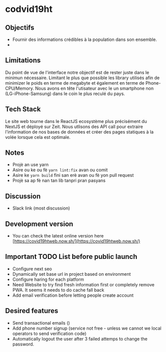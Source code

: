 # codvid19ht

## Objectifs

- Fournir des informations crédibles à la population dans son ensemble.
- 

## Limitations

Du point de vue de l'interface notre objectif est de rester juste dans le minimun nécessaire. Limitant le plus que possible les library utilisés afin de minimizer le poids en terme de megabyte et également en terme de Phone-CPU/Memory. Nous avons en tête l'utisateur avec le un smartphone non (LG-iPhone-Samsung) dans le coin le plus reculé du pays.


## Tech Stack

Le site web tourne dans le ReactJS ecosystème plus précisément du NextJS et déployé sur Zeit. Nous utlisons des API call pour extraire l'information de nos bases de données et créer des pages statiques à la volée lorsque cela est optimale.



## Notes

- Projè an use yarn
- Asire ou ke ou fè `yarn lint:fix` avan ou comit
- Asire ke `yarn build` fini san erè avan ou fè yon pull request
- Projè sa ap fè nan tan lib tanpri pran pasyans


## Discussion
- Slack link (most discussion)



## Development version

- You can check the latest online version here [https://covid19htweb.now.sh/](https://covid19htweb.now.sh/)


## Important TODO List before public launch

- Configure next seo
- Dynamically set base url in project based on environment
- Configure haring for each platform
- Need Website to try find fresh information first or completely remove PWA. It seems it needs to do cache fall back
- Add email verification before letting people create account


## Desired features
- Send transactional emails ()
- Add phone number signup (service not free - unless we cannot we local operators to send verification code)
- Automatically logout the user after 3 failed attemps to change the password.


